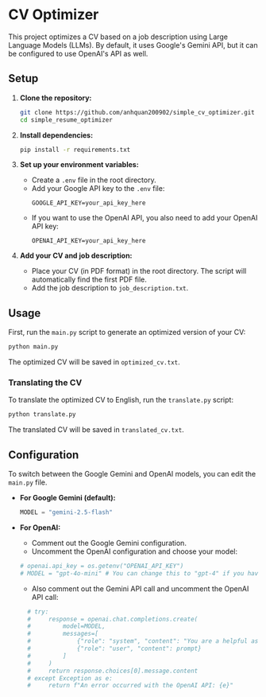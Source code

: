 # CV Optimizer

This project optimizes a CV based on a job description using Large Language Models (LLMs). By default, it uses Google's Gemini API, but it can be configured to use OpenAI's API as well.

## Setup

1. **Clone the repository:**
   ```bash
   git clone https://github.com/anhquan200902/simple_cv_optimizer.git
   cd simple_resume_optimizer
   ```

2. **Install dependencies:**
   ```bash
   pip install -r requirements.txt
   ```

3. **Set up your environment variables:**
   - Create a `.env` file in the root directory.
   - Add your Google API key to the `.env` file:
     ```
     GOOGLE_API_KEY=your_api_key_here
     ```
   - If you want to use the OpenAI API, you also need to add your OpenAI API key:
     ```
     OPENAI_API_KEY=your_api_key_here
     ```

4. **Add your CV and job description:**
   - Place your CV (in PDF format) in the root directory. The script will automatically find the first PDF file.
   - Add the job description to `job_description.txt`.

## Usage

First, run the `main.py` script to generate an optimized version of your CV:

```bash
python main.py
```

The optimized CV will be saved in `optimized_cv.txt`.

### Translating the CV

To translate the optimized CV to English, run the `translate.py` script:

```bash
python translate.py
```

The translated CV will be saved in `translated_cv.txt`.

## Configuration

To switch between the Google Gemini and OpenAI models, you can edit the `main.py` file.

- **For Google Gemini (default):**
  ```python
  MODEL = "gemini-2.5-flash"
  ```

- **For OpenAI:**
  - Comment out the Google Gemini configuration.
  - Uncomment the OpenAI configuration and choose your model:
  ```python
  # openai.api_key = os.getenv("OPENAI_API_KEY")
  # MODEL = "gpt-4o-mini" # You can change this to "gpt-4" if you have access
  ```
  - Also comment out the Gemini API call and uncomment the OpenAI API call:
  ```python
    # try:
    #     response = openai.chat.completions.create(
    #         model=MODEL,
    #         messages=[
    #             {"role": "system", "content": "You are a helpful assistant that optimizes CVs."},
    #             {"role": "user", "content": prompt}
    #         ]
    #     )
    #     return response.choices[0].message.content
    # except Exception as e:
    #     return f"An error occurred with the OpenAI API: {e}"
  ```
